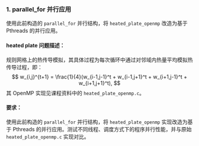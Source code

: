 
### **1. parallel_for 并行应用**

使用此前构造的 `parallel_for` 并行结构，将 `heated_plate_openmp` 改造为基于 Pthreads 的并行应用。

#### **heated plate 问题描述：**
规则网格上的热传导模拟，其具体过程为每次循环中通过对邻域内热量平均模拟热传导过程，即：
$$
w_{i,j}^{t+1} = \frac{1}{4}(w_{i-1,j-1}^t + w_{i-1,j+1}^t + w_{i+1,j-1}^t + w_{i+1,j+1}^t),
$$
其 OpenMP 实现见课程资料中的 `heated_plate_openmp.c`。

#### **要求：**
使用此前构造的 `parallel_for` 并行结构，将 `heated_plate_openmp` 实现改造为基于 Pthreads 的并行应用。测试不同线程、调度方式下的程序并行性能，并与原始 `heated_plate_openmp.c` 实现对比。
